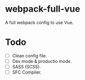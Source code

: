 # webpack-full-vue
A full webpack config to use Vue.

# Todo
- [ ] Clean config file.
- [ ] Dev mode & productio mode.
- [ ] SASS (SCSS).
- [ ] SFC Compiler.
